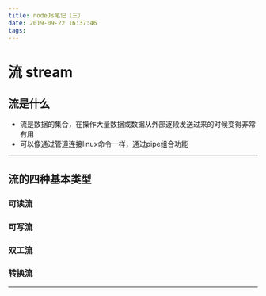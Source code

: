 ```yaml
---
title: nodeJs笔记（三）
date: 2019-09-22 16:37:46
tags:
---
```

# 流 stream
## 流是什么
* 流是数据的集合，在操作大量数据或数据从外部逐段发送过来的时候变得非常有用
* 可以像通过管道连接linux命令一样，通过pipe组合功能
***
## 流的四种基本类型
### 可读流
### 可写流
### 双工流
### 转换流
***
